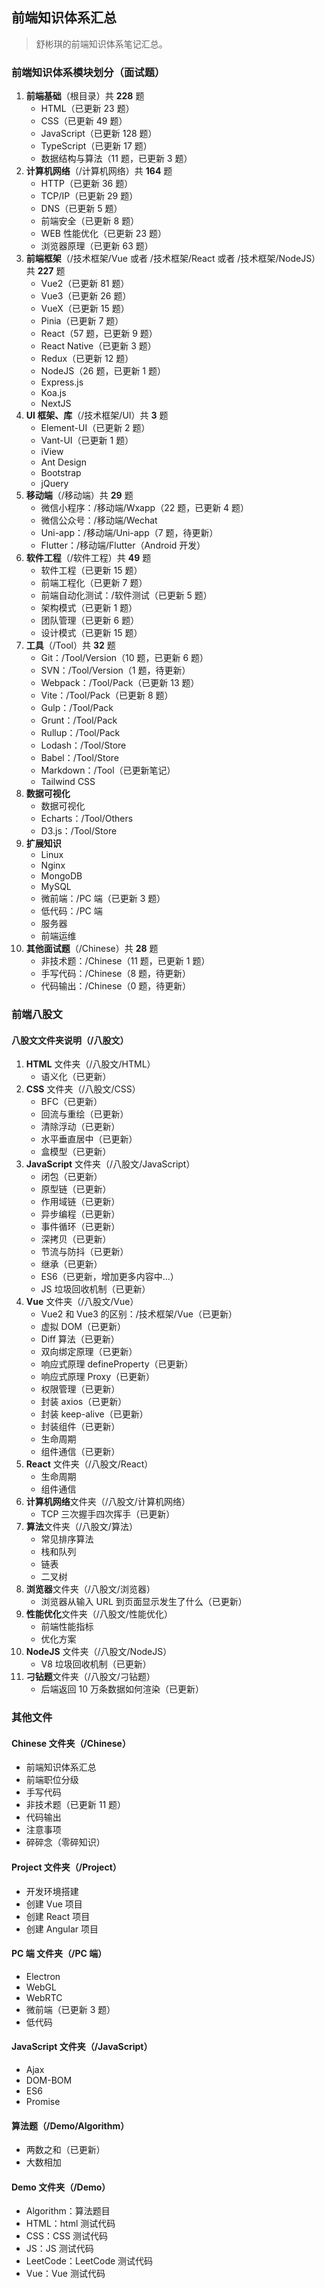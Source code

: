 <!--
 * @Author: Shu Binqi
 * @Date: 2023-02-28 18:37:33
 * @LastEditors: Shu Binqi
 * @LastEditTime: 2023-03-04 00:48:44
 * @Description: 前端面试题汇总
 * @Version: 1.0.0
 * @FilePath: \interviewQuestions\README.md
-->

## 前端知识体系汇总

> 舒彬琪的前端知识体系笔记汇总。

### 前端知识体系模块划分（面试题）

1. **前端基础**（根目录）共 **228** 题
   - HTML（已更新 23 题）
   - CSS（已更新 49 题）
   - JavaScript（已更新 128 题）
   - TypeScript（已更新 17 题）
   - 数据结构与算法（11 题，已更新 3 题）
2. **计算机网络**（/计算机网络）共 **164** 题
   - HTTP（已更新 36 题）
   - TCP/IP（已更新 29 题）
   - DNS（已更新 5 题）
   - 前端安全（已更新 8 题）
   - WEB 性能优化（已更新 23 题）
   - 浏览器原理（已更新 63 题）
3. **前端框架**（/技术框架/Vue 或者 /技术框架/React 或者 /技术框架/NodeJS）共 **227** 题
   - Vue2（已更新 81 题）
   - Vue3（已更新 26 题）
   - VueX（已更新 15 题）
   - Pinia（已更新 7 题）
   - React（57 题，已更新 9 题）
   - React Native（已更新 3 题）
   - Redux（已更新 12 题）
   - NodeJS（26 题，已更新 1 题）
   - Express.js
   - Koa.js
   - NextJS
4. **UI 框架、库**（/技术框架/UI）共 **3** 题
   - Element-UI（已更新 2 题）
   - Vant-UI（已更新 1 题）
   - iView
   - Ant Design
   - Bootstrap
   - jQuery
5. **移动端**（/移动端）共 **29** 题
   - 微信小程序：/移动端/Wxapp（22 题，已更新 4 题）
   - 微信公众号：/移动端/Wechat
   - Uni-app：/移动端/Uni-app（7 题，待更新）
   - Flutter：/移动端/Flutter（Android 开发）
6. **软件工程**（/软件工程）共 **49** 题
   - 软件工程（已更新 15 题）
   - 前端工程化（已更新 7 题）
   - 前端自动化测试：/软件测试（已更新 5 题）
   - 架构模式（已更新 1 题）
   - 团队管理（已更新 6 题）
   - 设计模式（已更新 15 题）
7. **工具**（/Tool）共 **32** 题
   - Git：/Tool/Version（10 题，已更新 6 题）
   - SVN：/Tool/Version（1 题，待更新）
   - Webpack：/Tool/Pack（已更新 13 题）
   - Vite：/Tool/Pack（已更新 8 题）
   - Gulp：/Tool/Pack
   - Grunt：/Tool/Pack
   - Rullup：/Tool/Pack
   - Lodash：/Tool/Store
   - Babel：/Tool/Store
   - Markdown：/Tool（已更新笔记）
   - Tailwind CSS
8. **数据可视化**
   - 数据可视化
   - Echarts：/Tool/Others
   - D3.js：/Tool/Store
9. **扩展知识**
   - Linux
   - Nginx
   - MongoDB
   - MySQL
   - 微前端：/PC 端（已更新 3 题）
   - 低代码：/PC 端
   - 服务器
   - 前端运维
10. **其他面试题**（/Chinese）共 **28** 题
    - 非技术题：/Chinese（11 题，已更新 1 题）
    - 手写代码：/Chinese（8 题，待更新）
    - 代码输出：/Chinese（0 题，待更新）

### 前端八股文

#### 八股文文件夹说明（/八股文）

1. **HTML** 文件夹（/八股文/HTML）
   - 语义化（已更新）
2. **CSS** 文件夹（/八股文/CSS）
   - BFC（已更新）
   - 回流与重绘（已更新）
   - 清除浮动（已更新）
   - 水平垂直居中（已更新）
   - 盒模型（已更新）
3. **JavaScript** 文件夹（/八股文/JavaScript）
   - 闭包（已更新）
   - 原型链（已更新）
   - 作用域链（已更新）
   - 异步编程（已更新）
   - 事件循环（已更新）
   - 深拷贝（已更新）
   - 节流与防抖（已更新）
   - 继承（已更新）
   - ES6（已更新，增加更多内容中...）
   - JS 垃圾回收机制（已更新）
4. **Vue** 文件夹（/八股文/Vue）
   - Vue2 和 Vue3 的区别：/技术框架/Vue（已更新）
   - 虚拟 DOM（已更新）
   - Diff 算法（已更新）
   - 双向绑定原理（已更新）
   - 响应式原理 defineProperty（已更新）
   - 响应式原理 Proxy（已更新）
   - 权限管理（已更新）
   - 封装 axios（已更新）
   - 封装 keep-alive（已更新）
   - 封装组件（已更新）
   - 生命周期
   - 组件通信（已更新）
5. **React** 文件夹（/八股文/React）
   - 生命周期
   - 组件通信
6. **计算机网络**文件夹（/八股文/计算机网络）
   - TCP 三次握手四次挥手（已更新）
7. **算法**文件夹（/八股文/算法）
   - 常见排序算法
   - 栈和队列
   - 链表
   - 二叉树
8. **浏览器**文件夹（/八股文/浏览器）
   - 浏览器从输入 URL 到页面显示发生了什么（已更新）
9. **性能优化**文件夹（/八股文/性能优化）
   - 前端性能指标
   - 优化方案
10. **NodeJS** 文件夹（/八股文/NodeJS）
    - V8 垃圾回收机制（已更新）
11. **刁钻题**文件夹（/八股文/刁钻题）
    - 后端返回 10 万条数据如何渲染（已更新）

### 其他文件

#### Chinese 文件夹（/Chinese）

- 前端知识体系汇总
- 前端职位分级
- 手写代码
- 非技术题（已更新 11 题）
- 代码输出
- 注意事项
- 碎碎念（零碎知识）

#### Project 文件夹（/Project）

- 开发环境搭建
- 创建 Vue 项目
- 创建 React 项目
- 创建 Angular 项目

#### PC 端 文件夹（/PC 端）

- Electron
- WebGL
- WebRTC
- 微前端（已更新 3 题）
- 低代码

#### JavaScript 文件夹（/JavaScript）

- Ajax
- DOM-BOM
- ES6
- Promise

#### 算法题（/Demo/Algorithm）

- 两数之和（已更新）
- 大数相加

#### Demo 文件夹（/Demo）

- Algorithm：算法题目
- HTML：html 测试代码
- CSS：CSS 测试代码
- JS：JS 测试代码
- LeetCode：LeetCode 测试代码
- Vue：Vue 测试代码
